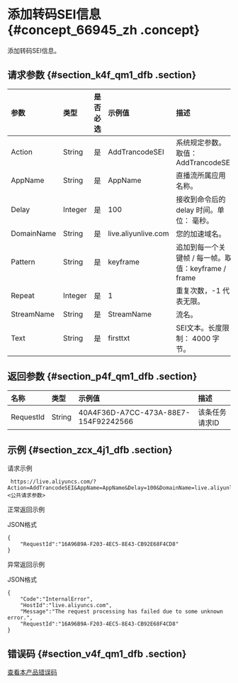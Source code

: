 # 添加转码SEI信息 {#concept_66945_zh .concept}

添加转码SEI信息。

## 请求参数 {#section_k4f_qm1_dfb .section}

|参数|类型|是否必选|示例值|描述|
|:-|:-|:---|:--|:-|
|Action|String|是|AddTrancodeSEI|系统规定参数。取值：AddTrancodeSEI|
|AppName|String|是|AppName|直播流所属应用名称。|
|Delay|Integer|是|100|接收到命令后的 delay 时间。单位： 毫秒。|
|DomainName|String|是|live.aliyunlive.com|您的加速域名。|
|Pattern|String|是|keyframe|追加到每一个关键帧 / 每一帧。取值：keyframe / frame|
|Repeat|Integer|是|1|重复次数，-1 代表无限。|
|StreamName|String|是|StreamName|流名。|
|Text|String|是|firsttxt|SEI文本。长度限制： 4000 字节。|

## 返回参数 {#section_p4f_qm1_dfb .section}

|名称|类型|示例值|描述|
|:-|:-|:--|:-|
|RequestId|String|40A4F36D-A7CC-473A-88E7-154F92242566|该条任务请求ID|

## 示例 {#section_zcx_4j1_dfb .section}

请求示例

```
 https://live.aliyuncs.com/?Action=AddTrancodeSEI&AppName=AppName&Delay=100&DomainName=live.aliyunlive.com&Pattern=keyframe&Repeat=1&StreamName=StreamName&Text=firsttxt&<公共请求参数>
```

正常返回示例

JSON格式

```
{
    "RequestId":"16A96B9A-F203-4EC5-8E43-CB92E68F4CD8"
}
```

异常返回示例

JSON格式

```
{
    "Code":"InternalError",
    "HostId":"live.aliyuncs.com",
    "Message":"The request processing has failed due to some unknown error.",
    "RequestId":"16A96B9A-F203-4EC5-8E43-CB92E68F4CD8"
}
```

## 错误码 {#section_v4f_qm1_dfb .section}

[查看本产品错误码](https://error-center.aliyun.com/status/product/live)

